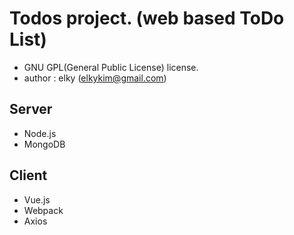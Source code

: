 # Todos project. (web based ToDo List)
- GNU GPL(General Public License) license.
- author : elky (elkykim@gmail.com)

## Server
- Node.js
- MongoDB

## Client
- Vue.js
- Webpack
- Axios